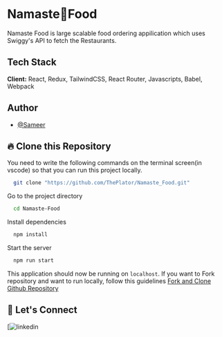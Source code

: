 # Namaste🙏Food

Namaste Food is large scalable food ordering appilication which uses Swiggy's API to fetch the Restaurants.

## Tech Stack

**Client:** React, Redux, TailwindCSS, React Router, Javascripts, Babel, Webpack

## Author

- [@Sameer](https://github.com/ThePlator)

## 🔥 Clone this Repository

You need to write the following commands on the terminal screen(in vscode) so that you can run this project locally.

```bash
  git clone "https://github.com/ThePlator/Namaste_Food.git"
```

Go to the project directory

```bash
  cd Namaste-Food
```

Install dependencies

```bash
  npm install
```

Start the server

```bash
  npm run start
```

This application should now be running on `localhost`. If you want to Fork repository and want to run locally, follow this guidelines [Fork and Clone Github Repository](https://docs.github.com/en/get-started/quickstart/fork-a-repo)

## 🔗 Let's Connect

[![linkedin](https://www.linkedin.com/in/sameer-pce/)
